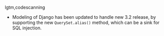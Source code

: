lgtm,codescanning
* Modeling of Django has been updated to handle new 3.2 release, by supporting the new `QuerySet.alias()` method, which can be a sink for SQL injection.
